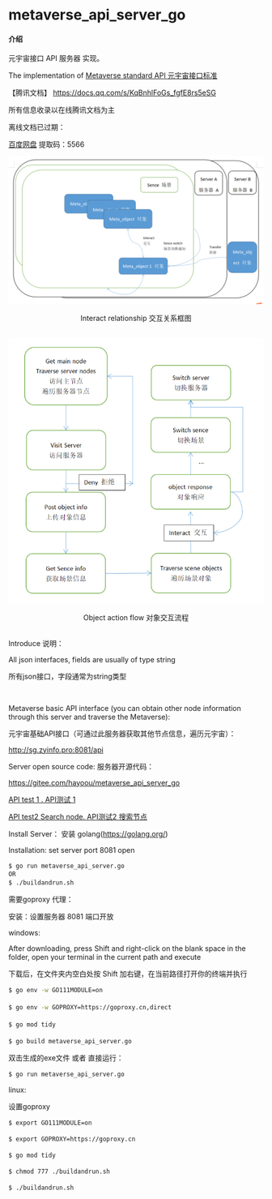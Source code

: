 # metaverse_api_server_go

#### 介绍
元宇宙接口 API 服务器 实现。 

The implementation of  [Metaverse standard API 元宇宙接口标准](https://docs.qq.com/doc/DS1BmcG1UcHpTcGtL)

【腾讯文档】  https://docs.qq.com/s/KqBnhlFoGs_fgfE8rs5eSG

所有信息收录以在线腾讯文档为主

离线文档已过期：

[百度网盘](https://pan.baidu.com/s/1ynV8wJm-Rudqoilfyz9i5A)
提取码：5566

![image](files/server-sence-object-relation.png)

<center>Interact relationship 交互关系框图</center>

<br>

![image](files/object-action-flow.png)

<center>Object action flow 对象交互流程</center>

<br>

Introduce 说明：

All json interfaces, fields are usually of type string

所有json接口，字段通常为string类型

<br>

Metaverse basic API interface (you can obtain other node information through this server and traverse the Metaverse):

元宇宙基础API接口（可通过此服务器获取其他节点信息，遍历元宇宙）：

http://sg.zyinfo.pro:8081/api

Server open source code: 服务器开源代码：

https://gitee.com/hayoou/metaverse_api_server_go


[API test 1 . API测试 1](http://sg.zyinfo.pro:8081/api?do=get_nodes&limit=10&offset=0)


[API test2 Search node. API测试2 搜索节点](http://sg.zyinfo.pro:8081/api?do=search_nodes&object_id=&field_name=&meta_api_class_id=meta-api-server&limit=10&offset=0)


Install Server：
安装 golang(https://golang.org/)

Installation: set server port 8081 open

```bash
$ go run metaverse_api_server.go
OR
$ ./buildandrun.sh
```

需要goproxy 代理：

安装：设置服务器 8081 端口开放

windows:

After downloading, press Shift and right-click on the blank space in the folder, open your terminal in the current path and execute

下载后，在文件夹内空白处按 Shift 加右键，在当前路径打开你的终端并执行
```bash
$ go env -w GO111MODULE=on

$ go env -w GOPROXY=https://goproxy.cn,direct

$ go mod tidy

$ go build metaverse_api_server.go 
```
双击生成的exe文件 或者 直接运行：
```bash
$ go run metaverse_api_server.go
```

linux:

设置goproxy
```
$ export GO111MODULE=on

$ export GOPROXY=https://goproxy.cn

$ go mod tidy

$ chmod 777 ./buildandrun.sh

$ ./buildandrun.sh
```
